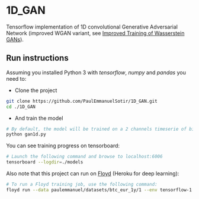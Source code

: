 # 1D_GAN

Tensorflow implementation of 1D convolutional Generative Adversarial Network (improved WGAN variant, see [Improved Training of Wasserstein GANs](https://arxiv.org/abs/1704.00028)).

## Run instructions

Assuming you installed Python 3 with *tensorflow*, *numpy* and *pandas* you need to:

- Clone the project

```bash
git clone https://github.com/PaulEmmanuelSotir/1D_GAN.git
cd ./1D_GAN
```

- And train the model

```bash
# By default, the model will be trained on a 2 channels timeserie of bitcoin to eur exchange rate and volumes (csv file in *./data* directory)
python gan1d.py
```

You can see training progress on tensorboard:

```bash
# Launch the following command and browse to localhost:6006
tensorboard --logdir=./models
```

Also note that this project can run on [Floyd](https://www.floydhub.com/) (Heroku for deep learning):

```bash
# To run a Floyd training job, use the following command:
floyd run --data paulemmanuel/datasets/btc_eur_1y/1 --env tensorflow-1.2 --tensorboard --gpu "python gan1d.py --floyd-job"
```
